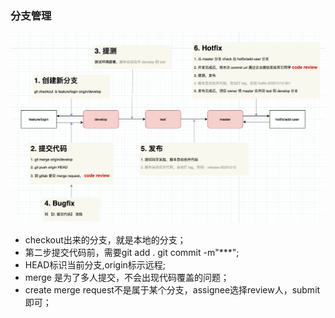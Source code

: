 ### 分支管理
![branch management](../image/branch-management.jpg)

- checkout出来的分支，就是本地的分支；
- 第二步提交代码前，需要git add . git commit -m"***";
- HEAD标识当前分支,origin标示远程;
- merge 是为了多人提交，不会出现代码覆盖的问题；
- create merge request不是属于某个分支，assignee选择review人，submit即可；
